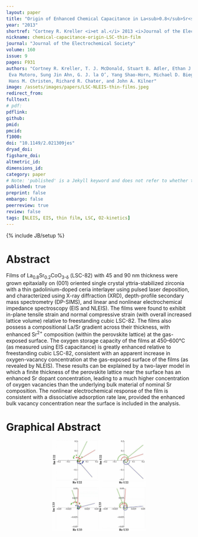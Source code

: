 ```yaml
---
layout: paper
title: "Origin of Enhanced Chemical Capacitance in La<sub>0.8</sub>Sr<sub>0.2</sub>CoO<sub>3-δ</sub> Thin Film Electrodes"
year: "2013"
shortref: "Cortney R. Kreller <i>et al.</i> 2013 <i>Journal of the Electrochemical Society</i> <b>160 (9) </b> F931"
nickname: chemical-capacitance-origin-LSC-thin-film
journal: "Journal of the Electrochemical Society"
volume: 160
issue: 9
pages: F931
authors: "Cortney R. Kreller, T. J. McDonald, Stuart B. Adler, Ethan J. Crumlin,
 Eva Mutoro, Sung Jin Ahn, G. J. la O’, Yang Shao-Horn, Michael D. Biegalski,
 Hans M. Christen, Richard R. Chater, and John A. Kilner"
image: /assets/images/papers/LSC-NLEIS-thin-films.jpeg
redirect_from: 
fulltext: 
# pdf: 
pdflink: 
github: 
pmid: 
pmcid: 
f1000: 
doi: "10.1149/2.021309jes"
dryad_doi:
figshare_doi: 
altmetric_id: 
dimensions_id: 
category: paper
# Note: 'published' is a Jekyll keyword and does not refer to whether the paper is published, but rather to whether this Markdown should be part of the rendered site.
published: true
preprint: false
embargo: false
peerreview: true
review: false
tags: [NLEIS, EIS, thin film, LSC, O2-kinetics]
---
```

{% include JB/setup %}

# Abstract 

Films of La<sub>0.8</sub>Sr<sub>0.2</sub>CoO<sub>3-δ</sub> (LSC-82)
 with 45 and 90 nm thickness were grown epitaxially on (001)
 oriented single crystal yttria-stabilized zirconia with a thin gadolinium-doped ceria interlayer using pulsed laser deposition,
 and characterized using X-ray diffraction (XRD), depth-profile secondary mass spectrometry (DP-SIMS), and linear and nonlinear electrochemical
 impedance spectroscopy (EIS and NLEIS). The films were found to exhibit in-plane tensile strain and normal compressive strain (with overall increased
 lattice volume) relative to freestanding cubic LSC-82. The films also possess a compositional La/Sr gradient across their thickness, with enhanced Sr<sup>2+</sup>
 composition (within the perovskite lattice) at the gas-exposed surface. The oxygen storage capacity of the films at 450–600°C
 (as measured using EIS capacitance) is greatly enhanced relative to freestanding cubic LSC-82, consistent with an apparent increase in oxygen-vacancy
 concentration at the gas-exposed surface of the films (as revealed by NLEIS). These results can be explained by a two-layer model in which a finite thickness
 of the perovskite lattice near the surface has an enhanced Sr dopant concentration, leading to a much higher concentration of oxygen vacancies than the
 underlying bulk material of nominal Sr composition. The nonlinear electrochemical response of the film is consistent with a dissociative adsorption rate law,
 provided the enhanced bulk vacancy concentration near the surface is included in the analysis.
 
 # Graphical Abstract

<p align="center">
<img src="/assets/images/papers/LSC-NLEIS-thin-films.jpeg" width="50%">
</p>
